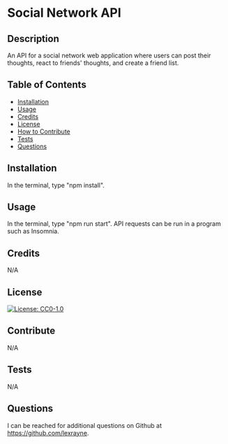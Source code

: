 # Social Network API

## Description

An API for a social network web application where users can post their thoughts, react to friends' thoughts, and create a friend list.

## Table of Contents
- [Installation](#installation)
- [Usage](#usage)
- [Credits](#credits)
- [License](#license)
- [How to Contribute](#contribute)
- [Tests](#tests)
- [Questions](#questions)

## Installation

In the terminal, type "npm install".

## Usage

In the terminal, type "npm run start". API requests can be run in a program such as Insomnia.

## Credits

N/A

## License

[![License: CC0-1.0](https://licensebuttons.net/l/zero/1.0/80x15.png)](http://creativecommons.org/publicdomain/zero/1.0/)

## Contribute

N/A

## Tests

N/A

## Questions

I can be reached for additional questions on Github at https://github.com/lexrayne.
